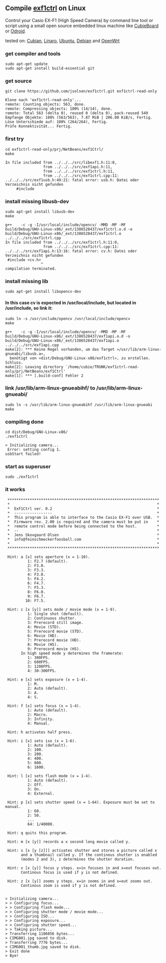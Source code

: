 ## Compile [exf1ctrl](https://github.com/jsolsen/exf1ctrl) on Linux

Control your Casio EX-F1 (High Speed Camera) by command line tool or script using a small open source embedded linux machine like [CubieBoard](http://cubieboard.org) or [Odroid](http://www.hardkernel.com).

tested on: [Cubian](http://www.cubian.org), [Linaro](http://www.linaro.org), [Ubuntu](http://www.ubuntu.com), [Debian](http://www.debian.org/) and [OpenWrt](http://www.openwrt.org/)

### get compiler and tools 
```
sudo apt-get update
sudo apt-get install build-essential git
```

### get source

```
git clone https://github.com/jsolsen/exf1ctrl.git exf1ctrl-read-only
```

```console
Klone nach 'exf1ctrl-read-only'...
remote: Counting objects: 563, done.
remote: Compressing objects: 100% (14/14), done.
remote: Total 563 (delta 0), reused 0 (delta 0), pack-reused 549
Empfange Objekte: 100% (563/563), 7.87 MiB | 206.00 KiB/s, Fertig.
Löse Unterschiede auf: 100% (264/264), Fertig.
Prüfe Konnektivität... Fertig.
```

### first try

```
cd exf1ctrl-read-only/prj/NetBeans/exf1Ctrl/
make
```

```console
In file included from ../../../src/libexf1.h:11:0,
                 from ../../../src/exf1api.h:11,
                 from ../../../src/exf1ctrl.h:11,
                 from ../../../src/exf1ctrl.cpp:11:
../../../src/exf1usb.h:49:21: fatal error: usb.h: Datei oder Verzeichnis nicht gefunden
     #include
```

### install missing libusb-dev

```
sudo apt-get install libusb-dev
make 
```

```console
g++    -c -g -I/usr/local/include/opencv/ -MMD -MP -MF build/Debug/GNU-Linux-x86/_ext/1386528437/exf1ctrl.o.d -o build/Debug/GNU-Linux-x86/_ext/1386528437/exf1ctrl.o ../../../src/exf1ctrl.cpp
In file included from ../../../src/exf1ctrl.h:11:0,
                 from ../../../src/exf1ctrl.cpp:11:
../../../src/exf1api.h:13:16: fatal error: cv.h: Datei oder Verzeichnis nicht gefunden
 #include <cv.h>
                ^
compilation terminated.
```

### install missing lib
```
sudo apt-get install libopencv-dev
```

#### In this case cv is expected in /usr/local/include, but located in /usr/include, so link it: 
```
sudo ln -s /usr/include/opencv /usr/local/include/opencv
make
```
```console
g++    -c -g -I/usr/local/include/opencv/ -MMD -MP -MF build/Debug/GNU-Linux-x86/_ext/1386528437/exf1api.o.d -o build/Debug/GNU-Linux-x86/_ext/1386528437/exf1api.o ../../../src/exf1api.cpp
make[2]: *** Keine Regel vorhanden, um das Target »/usr/lib/arm-linux-gnueabi/libusb.a«, 
  benötigt von »dist/Debug/GNU-Linux-x86/exf1ctrl«, zu erstellen.  Schluss.
make[2]: Leaving directory `/home/cubie/TRUNK/exf1ctrl-read-only/prj/NetBeans/exf1Ctrl'
make[1]: *** [.build-conf] Fehler 2
```

### link /usr/lib/arm-linux-gnueabihf/  to /usr/lib/arm-linux-gnueabi/
```
sudo ln -s /usr/lib/arm-linux-gnueabihf /usr/lib/arm-linux-gnueabi
make
```

### compiling done 

```
cd dist/Debug/GNU-Linux-x86/
./exf1ctrl 
```

```console
> Initializing camera... 
 Error: setting config 1. 
usbStart failed!
```

### start as superuser

```
sudo ./exf1ctrl 
```

### it works

```console
 ********************************************************************
 *                                                                  *
 *  ExF1Ctrl ver. 0.2                                               *
 *  -----------------                                               *
 *  This program is able to interface to the Casio EX-F1 over USB.  *
 *  Firmware rev. 2.00 is required and the camera must be put in    *
 *  remote control mode before being connected to the host.         *
 *  --                                                              *
 *  Jens Skovgaard Olsen                                            *
 *  info@feinschmeckerfoosball.com                                  *
 *                                                                  *
 ********************************************************************
 
 Hint: a [x] sets aperture (x = 1-10).
          1: F2.7 (default).
          2: F3.0.
          3: F3.3.
          4: F3.8.
          5: F4.2.
          6: F4.7.
          7: F5.3.
          8: F6.0.
          9: F6.7.
         10: F7.5.
 
 Hint: c [x [y]] sets mode / movie mode (x = 1-9).
          1: Single shot (default).
          2: Continuous shutter.
          3: Prerecord still image.
          4: Movie (STD).
          5: Prerecord movie (STD).
          6: Movie (HD).
          7: Prerecord movie (HD).
          8: Movie (HS).
          9: Prerecord movie (HS).
       In high speed mode y determines the framerate:
          1: 300FPS.
          2: 600FPS.
          3: 1200FPS.
          4: 30-300FPS.

 Hint: e [x] sets exposure (x = 1-4).
          1: M.
          2: Auto (default).
          3: A.
          4: S.

 Hint: f [x] sets focus (x = 1-4).
          1: Auto (default).
          2: Macro.
          3: Infinity.
          4: Manual.

 Hint: h activates half press.

 Hint: i [x] sets iso (x = 1-6).
          1: Auto (default).
          2: 100.
          3: 200.
          4: 400.
          5: 800.
          6: 1600.

 Hint: l [x] sets flash mode (x = 1-4).
          1: Auto (default).
          2: Off.
          3: On.
          4: External.

 Hint: p [x] sets shutter speed (x = 1-64). Exposure must be set to manual.
          1: 60.
          2: 50.
          ...
          64: 1/40000.

 Hint: q quits this program.

 Hint: m [x [y]] records a x second long movie called y.

 Hint: s [x [y [z]]] activates shutter and stores a picture called x
       and a thumbnail called y. If the continous shutter is enabled
       (modes 2 and 3), z determines the shutter duration.

 Hint: v [x [y]] focus y steps. x=in focuses in and x=out focuses out.
       Continous focus is used if y is not defined.

 Hint: z [x [y]] zooms y steps. x=in zooms in and x=out zooms out.
       Continous zoom is used if y is not defined.


> Initializing camera... 
> > Configuring focus... 
> > Configuring flash mode... 
> > Configuring shutter mode / movie mode... 
> > Configuring ISO... 
> > Configuring exposure... 
> > Configuring shutter speed... 
> > Taking picture... 
> Transferring 1186056 bytes... 
> CIMG001.jpg saved to disk. 
> Transferring 7776 bytes... 
> CIMG001_thumb.jpg saved to disk. 
> Exit done
> Bye! 
```
